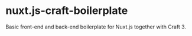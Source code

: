 # nuxt.js-craft-boilerplate
Basic front-end and back-end boilerplate for Nuxt.js together with Craft 3.
